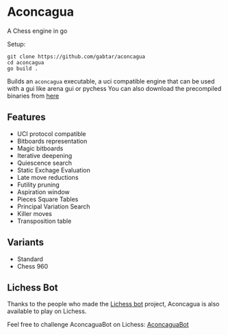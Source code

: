 # Aconcagua

A Chess engine in go

Setup:
```
git clone https://github.com/gabtar/aconcagua
cd aconcagua
go build .
```

Builds an `aconcagua` executable, a uci compatible engine that can be used with a gui like arena gui or pychess 
You can also download the precompiled binaries from [here](https://github.com/gabtar/aconcagua/releases)

## Features

- UCI protocol compatible
- Bitboards representation
- Magic bitboards
- Iterative deepening
- Quiescence search
- Static Exchage Evaluation
- Late move reductions
- Futility pruning
- Aspiration window
- Pieces Square Tables
- Principal Variation Search
- Killer moves
- Transposition table

## Variants
- Standard
- Chess 960

## Lichess Bot

Thanks to the people who made the [Lichess bot](https://github.com/lichess-bot-devs/lichess-bot) project, Aconcagua is also available to play on Lichess.

Feel free to challenge AconcaguaBot on Lichess: [AconcaguaBot](https://lichess.org/@/AconcaguaBot)
